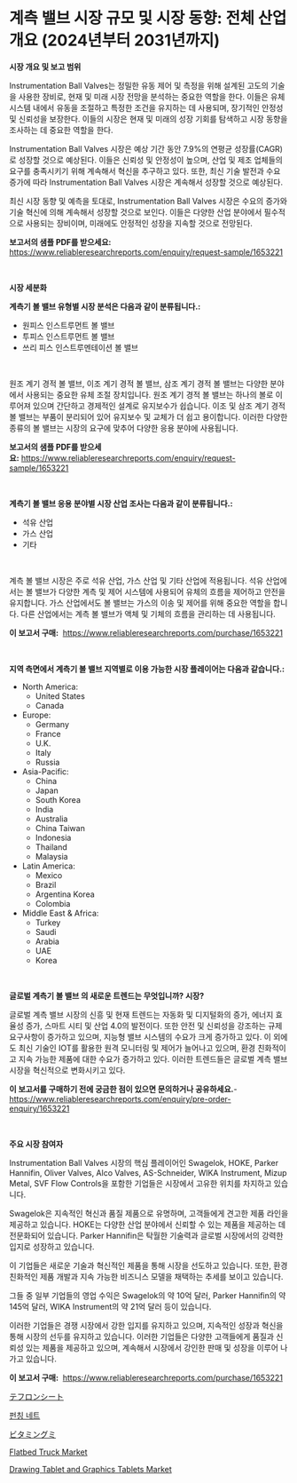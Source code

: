 <p><h1>계측 밸브 시장 규모 및 시장 동향: 전체 산업 개요 (2024년부터 2031년까지)</h1></p><p><strong>시장 개요 및 보고 범위</strong></p>
<p><p>Instrumentation Ball Valves는 정밀한 유동 제어 및 측정을 위해 설계된 고도의 기술을 사용한 장비로, 현재 및 미래 시장 전망을 분석하는 중요한 역할을 한다. 이들은 유체 시스템 내에서 유동을 조절하고 특정한 조건을 유지하는 데 사용되며, 장기적인 안정성 및 신뢰성을 보장한다. 이들의 시장은 현재 및 미래의 성장 기회를 탐색하고 시장 동향을 조사하는 데 중요한 역할을 한다.</p><p>Instrumentation Ball Valves 시장은 예상 기간 동안 7.9%의 연평균 성장률(CAGR)로 성장할 것으로 예상된다. 이들은 신뢰성 및 안정성이 높으며, 산업 및 제조 업체들의 요구를 충족시키기 위해 계속해서 혁신을 추구하고 있다. 또한, 최신 기술 발전과 수요 증가에 따라 Instrumentation Ball Valves 시장은 계속해서 성장할 것으로 예상된다.</p><p>최신 시장 동향 및 예측을 토대로, Instrumentation Ball Valves 시장은 수요의 증가와 기술 혁신에 의해 계속해서 성장할 것으로 보인다. 이들은 다양한 산업 분야에서 필수적으로 사용되는 장비이며, 미래에도 안정적인 성장을 지속할 것으로 전망된다.</p></p>
<p><strong>보고서의 샘플 PDF를 받으세요:</strong> <a href="https://www.reliableresearchreports.com/enquiry/request-sample/1653221">https://www.reliableresearchreports.com/enquiry/request-sample/1653221</a></p>
<p>&nbsp;</p>
<p><strong>시장 세분화</strong></p>
<p><strong>계측기 볼 밸브 유형별 시장 분석은 다음과 같이 분류됩니다.:</strong></p>
<p><ul><li>원피스 인스트루먼트 볼 밸브</li><li>투피스 인스트루먼트 볼 밸브</li><li>쓰리 피스 인스트루멘테이션 볼 밸브</li></ul></p>
<p>&nbsp;</p>
<p><p>원조 계기 경적 볼 밸브, 이조 계기 경적 볼 밸브, 삼조 계기 경적 볼 밸브는 다양한 분야에서 사용되는 중요한 유체 조절 장치입니다. 원조 계기 경적 볼 밸브는 하나의 볼로 이루어져 있으며 간단하고 경제적인 설계로 유지보수가 쉽습니다. 이조 및 삼조 계기 경적 볼 밸브는 부품이 분리되어 있어 유지보수 및 교체가 더 쉽고 용이합니다. 이러한 다양한 종류의 볼 밸브는 시장의 요구에 맞추어 다양한 응용 분야에 사용됩니다.</p></p>
<p><strong>보고서의 샘플 PDF를 받으세요:</strong>&nbsp;<a href="https://www.reliableresearchreports.com/enquiry/request-sample/1653221">https://www.reliableresearchreports.com/enquiry/request-sample/1653221</a></p>
<p>&nbsp;</p>
<p><strong> 계측기 볼 밸브 응용 분야별 시장 산업 조사는 다음과 같이 분류됩니다.:</strong></p>
<p><ul><li>석유 산업</li><li>가스 산업</li><li>기타</li></ul></p>
<p>&nbsp;</p>
<p><p>계측 볼 밸브 시장은 주로 석유 산업, 가스 산업 및 기타 산업에 적용됩니다. 석유 산업에서는 볼 밸브가 다양한 계측 및 제어 시스템에 사용되어 유체의 흐름을 제어하고 안전을 유지합니다. 가스 산업에서도 볼 밸브는 가스의 이송 및 제어를 위해 중요한 역할을 합니다. 다른 산업에서는 계측 볼 밸브가 액체 및 기체의 흐름을 관리하는 데 사용됩니다.</p></p>
<p><strong>이 보고서 구매:</strong>&nbsp; <a href="https://www.reliableresearchreports.com/purchase/1653221">https://www.reliableresearchreports.com/purchase/1653221</a></p>
<p>&nbsp;</p>
<p><strong>지역 측면에서 계측기 볼 밸브 지역별로 이용 가능한 시장 플레이어는 다음과 같습니다.:</strong></p>
<p><ul>
    <li>
        North America:
        <ul>
            <li>United States</li>
            <li>Canada</li>
        </ul>
    </li>
    <li>
        Europe:
        <ul>
            <li>Germany</li>
            <li>France</li>
            <li>U.K.</li>
            <li>Italy</li>
            <li>Russia</li>
        </ul>
    </li>
    <li>
        Asia-Pacific:
        <ul>
            <li>China</li>
            <li>Japan</li>
            <li>South Korea</li>
            <li>India</li>
            <li>Australia</li>
            <li>China Taiwan</li>
            <li>Indonesia</li>
            <li>Thailand</li>
            <li>Malaysia</li>
        </ul>
    </li>
    <li>
        Latin America:
        <ul>
            <li>Mexico</li>
            <li>Brazil</li>
            <li>Argentina Korea</li>
            <li>Colombia</li>
        </ul>
    </li>
    <li>
        Middle East & Africa:
        <ul>
            <li>Turkey</li>
            <li>Saudi</li>
            <li>Arabia</li>
            <li>UAE</li>
            <li>Korea</li>
        </ul>
    </li>
    </ul></p>
<p>&nbsp;</p>
<p><strong>글로벌 계측기 볼 밸브 의 새로운 트렌드는 무엇입니까? 시장?</strong></p>
<p><p>글로벌 계측 밸브 시장의 신흥 및 현재 트렌드는 자동화 및 디지털화의 증가, 에너지 효율성 증가, 스마트 시티 및 산업 4.0의 발전이다. 또한 안전 및 신뢰성을 강조하는 규제 요구사항이 증가하고 있으며, 지능형 밸브 시스템의 수요가 크게 증가하고 있다. 이 외에도 최신 기술인 IOT를 활용한 원격 모니터링 및 제어가 늘어나고 있으며, 환경 친화적이고 지속 가능한 제품에 대한 수요가 증가하고 있다. 이러한 트렌드들은 글로벌 계측 밸브 시장을 혁신적으로 변화시키고 있다.</p></p>
<p><strong>이 보고서를 구매하기 전에 궁금한 점이 있으면 문의하거나 공유하세요.</strong>- <a href="https://www.reliableresearchreports.com/enquiry/pre-order-enquiry/1653221">https://www.reliableresearchreports.com/enquiry/pre-order-enquiry/1653221</a></p>
<p>&nbsp;</p>
<p><strong>주요 시장 참여자</strong></p>
<p><p>Instrumentation Ball Valves 시장의 핵심 플레이어인 Swagelok, HOKE, Parker Hannifin, Oliver Valves, Alco Valves, AS-Schneider, WIKA Instrument, Mizup Metal, SVF Flow Controls을 포함한 기업들은 시장에서 고유한 위치를 차지하고 있습니다.</p><p>Swagelok은 지속적인 혁신과 품질 제품으로 유명하며, 고객들에게 견고한 제품 라인을 제공하고 있습니다. HOKE는 다양한 산업 분야에서 신뢰할 수 있는 제품을 제공하는 데 전문화되어 있습니다. Parker Hannifin은 탁월한 기술력과 글로벌 시장에서의 강력한 입지로 성장하고 있습니다.</p><p>이 기업들은 새로운 기술과 혁신적인 제품을 통해 시장을 선도하고 있습니다. 또한, 환경 친화적인 제품 개발과 지속 가능한 비즈니스 모델을 채택하는 추세를 보이고 있습니다.</p><p>그들 중 일부 기업들의 영업 수익은 Swagelok의 약 10억 달러, Parker Hannifin의 약 145억 달러, WIKA Instrument의 약 21억 달러 등이 있습니다.</p><p>이러한 기업들은 경쟁 시장에서 강한 입지를 유지하고 있으며, 지속적인 성장과 혁신을 통해 시장의 선두를 유지하고 있습니다. 이러한 기업들은 다양한 고객들에게 품질과 신뢰성 있는 제품을 제공하고 있으며, 계속해서 시장에서 강인한 판매 및 성장을 이루어 나가고 있습니다.</p></p>
<p><strong>이 보고서 구매:</strong>&nbsp;&nbsp;<a href="https://www.reliableresearchreports.com/purchase/1653221">https://www.reliableresearchreports.com/purchase/1653221</a></p>
<p><p><a href="https://github.com/LeanneBruen2023/Market-Research-Report-List-1/blob/main/693940911608.md">テフロンシート</a></p><p><a href="https://medium.com/@jackiefauhey9089475/%ED%8E%80%EC%B9%AD-%EB%84%B7-%EC%8B%9C%EC%9E%A5-%EB%B3%B4%EA%B3%A0%EC%84%9C%EB%8A%94-%EC%9D%B4-%EC%8B%9C%EC%9E%A5%EC%9D%98-%EC%B5%9C%EC%8B%A0-%ED%8A%B8%EB%A0%8C%EB%93%9C-%EB%B0%8F-%EC%84%B1%EC%9E%A5-%EA%B8%B0%ED%9A%8C%EB%A5%BC-%EB%B3%B4%EC%97%AC%EC%A4%8D%EB%8B%88%EB%8B%A4-00493db9e716">펀칭 네트</a></p><p><a href="https://medium.com/@briaabshire64/%E3%83%93%E3%82%BF%E3%83%9F%E3%83%B3%E3%82%B0%E3%83%9F%E5%B8%82%E5%A0%B4-2031%E5%B9%B4%E3%81%BE%E3%81%A7%E3%81%AE%E3%83%88%E3%83%AC%E3%83%B3%E3%83%89-%E4%BA%88%E6%B8%AC-%E7%AB%B6%E4%BA%89%E5%88%86%E6%9E%90-ba06570ab2c6">ビタミングミ</a></p><p><a href="https://issuu.com/reportprime-2/docs/flatbed-truck-market-size-2030.pptx">Flatbed Truck Market</a></p><p><a href="https://medium.com/@elizabethalexander97/drawing-tablet-and-graphics-tablets-market-the-key-to-successful-business-strategy-forecast-till-054358b4086c">Drawing Tablet and Graphics Tablets Market</a></p></p>
